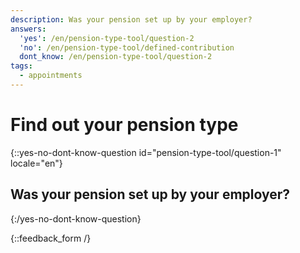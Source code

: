```yaml
---
description: Was your pension set up by your employer?
answers:
  'yes': /en/pension-type-tool/question-2
  'no': /en/pension-type-tool/defined-contribution
  dont_know: /en/pension-type-tool/question-2
tags:
  - appointments
---
```


# Find out your pension type

{::yes-no-dont-know-question id="pension-type-tool/question-1" locale="en"}
## Was your pension set up by your employer?
{:/yes-no-dont-know-question}

{::feedback_form /}
